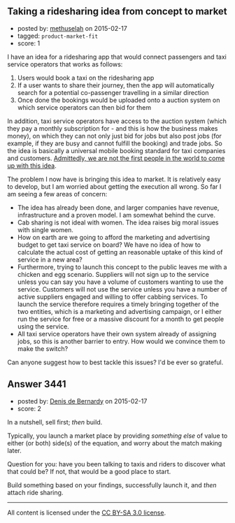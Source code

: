 ## Taking a ridesharing idea from concept to market

- posted by: [methuselah](https://stackexchange.com/users/194261/methuselah) on 2015-02-17
- tagged: `product-market-fit`
- score: 1

<p>I have an idea for a ridesharing app that would connect passengers and taxi service operators that works as follows:</p>

<ol>
<li>Users would book a taxi on the ridesharing app </li>
<li>If a user wants to share their journey, then the app will automatically search for a potential co-passenger travelling in a similar direction</li>
<li>Once done the bookings would be uploaded onto a auction system on which service operators can then bid for them</li>
</ol>

<p>In addition, taxi service operators have access to the auction system (which they pay a monthly subscription for - and this is how the business makes money), on which they can not only just bid for jobs but also post jobs (for example, if they are busy and cannot fulfill the booking) and trade jobs. So the idea is basically a universal mobile booking standard for taxi companies and customers. <a href="http://www.chicagotribune.com/news/local/politics/chi-centralized-taxi-dispatch-system-20140930-story.html" rel="nofollow">Admittedly, we are not the first people in the world to come up with this idea</a>.</p>

<p>The problem I now have is bringing this idea to market. It is relatively easy to develop, but I am worried about getting the execution all wrong. So far I am seeing a few areas of concern:</p>

<ul>
<li>The idea has already been done, and larger companies have revenue, infrastructure and a proven model. I am somewhat behind the curve.</li>
<li>Cab sharing is not ideal with women. The idea raises big moral issues with single women.</li>
<li>How on earth are we going to afford the marketing and advertising budget to get taxi service on board? We have no idea of how to calculate the actual cost of getting an reasonable uptake of this kind of service in a new area?</li>
<li>Furthermore, trying to launch this concept to the public leaves me with a chicken and egg scenario. Suppliers will not sign up to the service unless you can say you have a volume of customers wanting to use the service. Customers will not use the service unless you have a number of active suppliers engaged and willing to offer cabbing services. To launch the service therefore requires a timely bringing together of the two entities, which is a marketing and advertising campaign, or I either run the service for free or a massive discount for a month to get people using the service.</li>
<li>All taxi service operators have their own system already of assigning jobs, so this is another barrier to entry. How would we convince them to make the switch?</li>
</ul>

<p>Can anyone suggest how to best tackle this issues? I'd be ever so grateful.</p>



## Answer 3441

- posted by: [Denis de Bernardy](https://stackexchange.com/users/182468/denis-de-bernardy) on 2015-02-17
- score: 2

<p>In a nutshell, sell first; <em>then</em> build.</p>

<p>Typically, you launch a market place by providing <em>something else</em> of value to either (or both) side(s) of the equation, and worry about the match making later.</p>

<p>Question for you: have you been talking to taxis and riders to discover what that could be? If not, that would be a good place to start.</p>

<p>Build something based on your findings, successfully launch it, and <em>then</em> attach ride sharing.</p>




---

All content is licensed under the [CC BY-SA 3.0 license](https://creativecommons.org/licenses/by-sa/3.0/).
